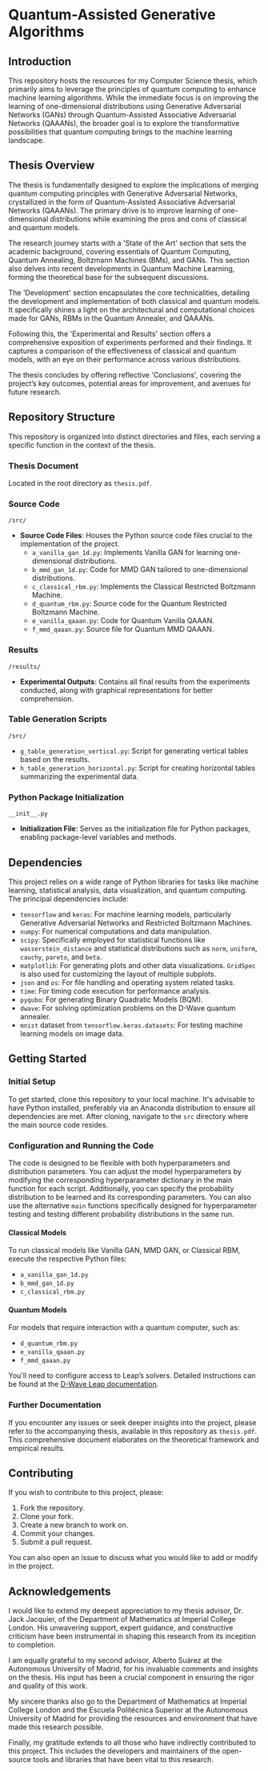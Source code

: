 # Quantum-Assisted Generative Algorithms
## Introduction
This repository hosts the resources for my Computer Science thesis, which primarily aims to leverage the principles of quantum computing to enhance machine learning algorithms. While the immediate focus is on improving the learning of one-dimensional distributions using Generative Adversarial Networks (GANs) through Quantum-Assisted Associative Adversarial Networks (QAAANs), the broader goal is to explore the transformative possibilities that quantum computing brings to the machine learning landscape.


## Thesis Overview
The thesis is fundamentally designed to explore the implications of merging quantum computing principles with Generative Adversarial Networks, crystallized in the form of Quantum-Assisted Associative Adversarial Networks (QAAANs). The primary drive is to improve learning of one-dimensional distributions while examining the pros and cons of classical and quantum models.

The research journey starts with a 'State of the Art' section that sets the academic background, covering essentials of Quantum Computing, Quantum Annealing, Boltzmann Machines (BMs), and GANs. This section also delves into recent developments in Quantum Machine Learning, forming the theoretical base for the subsequent discussions.

The 'Development' section encapsulates the core technicalities, detailing the development and implementation of both classical and quantum models. It specifically shines a light on the architectural and computational choices made for GANs, RBMs in the Quantum Annealer, and QAAANs.

Following this, the 'Experimental and Results' section offers a comprehensive exposition of experiments performed and their findings. It captures a comparison of the effectiveness of classical and quantum models, with an eye on their performance across various distributions.

The thesis concludes by offering reflective 'Conclusions', covering the project’s key outcomes, potential areas for improvement, and avenues for future research.


## Repository Structure

This repository is organized into distinct directories and files, each serving a specific function in the context of the thesis.

### Thesis Document
Located in the root directory as `thesis.pdf`.

### Source Code
`/src/`  
- **Source Code Files**: Houses the Python source code files crucial to the implementation of the project.
  - `a_vanilla_gan_1d.py`: Implements Vanilla GAN for learning one-dimensional distributions.
  - `b_mmd_gan_1d.py`: Code for MMD GAN tailored to one-dimensional distributions.
  - `c_classical_rbm.py`: Implements the Classical Restricted Boltzmann Machine.
  - `d_quantum_rbm.py`: Source code for the Quantum Restricted Boltzmann Machine.
  - `e_vanilla_qaaan.py`: Code for Quantum Vanilla QAAAN.
  - `f_mmd_qaaan.py`: Source file for Quantum MMD QAAAN.

### Results
`/results/`  
- **Experimental Outputs**: Contains all final results from the experiments conducted, along with graphical representations for better comprehension.

### Table Generation Scripts
`/src/`  
- `g_table_generation_vertical.py`: Script for generating vertical tables based on the results.
- `h_table_generation_horizontal.py`: Script for creating horizontal tables summarizing the experimental data.

### Python Package Initialization
`__init__.py`  
- **Initialization File**: Serves as the initialization file for Python packages, enabling package-level variables and methods.

## Dependencies

This project relies on a wide range of Python libraries for tasks like machine learning, statistical analysis, data visualization, and quantum computing. The principal dependencies include:

- `tensorflow` and `keras`: For machine learning models, particularly Generative Adversarial Networks and Restricted Boltzmann Machines.
- `numpy`: For numerical computations and data manipulation.
- `scipy`: Specifically employed for statistical functions like `wasserstein_distance` and statistical distributions such as `norm`, `uniform`, `cauchy`, `pareto`, and `beta`.
- `matplotlib`: For generating plots and other data visualizations. `GridSpec` is also used for customizing the layout of multiple subplots.
- `json` and `os`: For file handling and operating system related tasks.
- `time`: For timing code execution for performance analysis.
- `pyqubo`: For generating Binary Quadratic Models (BQM).
- `dwave`: For solving optimization problems on the D-Wave quantum annealer.
- `mnist` dataset from `tensorflow.keras.datasets`: For testing machine learning models on image data.



## Getting Started

### Initial Setup
To get started, clone this repository to your local machine. It's advisable to have Python installed, preferably via an Anaconda distribution to ensure all dependencies are met. After cloning, navigate to the `src` directory where the main source code resides.

### Configuration and Running the Code
The code is designed to be flexible with both hyperparameters and distribution parameters. You can adjust the model hyperparameters by modifying the corresponding hyperparameter dictionary in the main function for each script. Additionally, you can specify the probability distribution to be learned and its corresponding parameters. You can also use the alternative `main` functions specifically designed for hyperparameter testing and testing different probability distributions in the same run.

#### Classical Models
To run classical models like Vanilla GAN, MMD GAN, or Classical RBM, execute the respective Python files:
- `a_vanilla_gan_1d.py`
- `b_mmd_gan_1d.py`
- `c_classical_rbm.py`

#### Quantum Models
For models that require interaction with a quantum computer, such as:
- `d_quantum_rbm.py`
- `e_vanilla_qaaan.py`
- `f_mmd_qaaan.py`

You'll need to configure access to Leap’s solvers. Detailed instructions can be found at the [D-Wave Leap documentation](https://docs.ocean.dwavesys.com/en/stable/overview/sapi.html#create-a-configuration-file).

### Further Documentation
If you encounter any issues or seek deeper insights into the project, please refer to the accompanying thesis, available in this repository as `thesis.pdf`. This comprehensive document elaborates on the theoretical framework and empirical results.



## Contributing

If you wish to contribute to this project, please:

1. Fork the repository.
2. Clone your fork.
3. Create a new branch to work on.
4. Commit your changes.
5. Submit a pull request.

You can also open an issue to discuss what you would like to add or modify in the project.

## Acknowledgements

I would like to extend my deepest appreciation to my thesis advisor, Dr. Jack Jacquier, of the Department of Mathematics at Imperial College London. His unwavering support, expert guidance, and constructive criticism have been instrumental in shaping this research from its inception to completion.

I am equally grateful to my second advisor, Alberto Suárez at the Autonomous University of Madrid, for his invaluable comments and insights on the thesis. His input has been a crucial component in ensuring the rigor and quality of this work.

My sincere thanks also go to the Department of Mathematics at Imperial College London and the Escuela Politécnica Superior at the Autonomous University of Madrid for providing the resources and environment that have made this research possible.

Finally, my gratitude extends to all those who have indirectly contributed to this project. This includes the developers and maintainers of the open-source tools and libraries that have been vital to this research.


